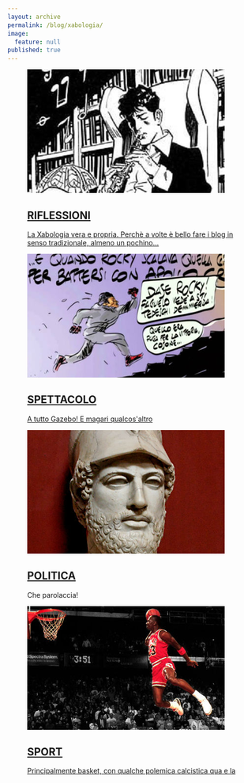 ```yaml
---
layout: archive
permalink: /blog/xabologia/
image: 
  feature: null
published: true
---
```


<figure>
  <a href="/blog/tag/xabologia"><img src="/images/riflessioni.jpg">
  <h2 class="post-title"> <i class="fa fa-heartbeat"></i> RIFLESSIONI</h2>
  <p class="post-excerpt">La Xabologia vera e propria. Perchè a volte è bello fare i blog in senso tradizionale, almeno un pochino...</p>
</figure>

<figure>
  <a href="/blog/tag/spettacolo"><img src="/images/spettacolo.jpg">
  <h2 class="post-title"> <h2 class="post-title"> <i class="fa fa-camera-retro"></i> SPETTACOLO</h2>
  <p class="post-excerpt">A tutto Gazebo! E magari qualcos'altro</p> 
</figure>

<figure>
  <a href="/blog/tag/politica"><img src="/images/politica.jpg">
  <h2 class="post-title"><i class="fa fa-globe"></i> POLITICA</h2></a>
  <p class="post-excerpt">Che parolaccia!</p>
</figure>

<figure>
  <a href="/blog/tag/sport"><img src="/images/sport.jpg">
  <h2 class="post-title"><i class="fa fa-soccer-ball-o"></i> SPORT</h2>
  <p class="post-excerpt">Principalmente basket, con qualche polemica calcistica qua e la</p> 
</figure>